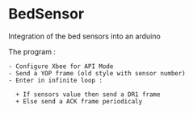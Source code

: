 BedSensor
=========

Integration of the bed sensors into an arduino

The program :

    - Configure Xbee for API Mode
    - Send a YOP frame (old style with sensor number)
    - Enter in infinite loop :
      
      + If sensors value then send a DR1 frame
      + Else send a ACK frame periodicaly
